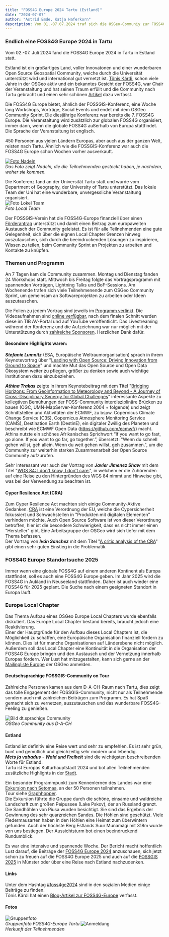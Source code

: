 ```yaml
---
title: "FOSS4G Europe 2024 Tartu (Estland)"
date: "2024-07-07"
author: "Astrid Emde, Katja Haferkorn"
description: Vom 01.-07.07.2024 traf sich die OSGeo-Communiy zur FOSS4G Europe in Tartu.
---
```


### Endlich eine FOSS4G Europe 2024 in Tartu
Vom 02.-07. Juli 2024 fand die FOSS4G Europe 2024 in Tartu in Estland statt.   
   
Estland ist ein großartiges Land, voller Innovatonen und einer wunderbaren Open Source Geospatial Community, welche durch die Universität unterstützt wird und international gut vernetzt ist. [Tõnis Kärdi](https://www.etis.ee/CV/tkardi), schon viele Jahre in der OSGeo aktiv und ein bekanntes Gesicht der FOSS4G, war Chair der Veranstaltung und hat seinen Traum erfüllt und die Community nach Tartu gebracht und einen sehr schönen [Artikel](https://tkardi.ee/writeup/post/2024/07/12/afterthoughts-on-a-foss4g-conference/) dazu verfasst. 

Die FOSS4G Europe bietet, ähnlich der FOSSGIS-Konferenz, eine Woche lang Workshops, Vorträge, Social Events und endet mit dem OSGeo Community Sprint. Die diesjährige Konferenz war bereits die 7. FOSS4G Europe. Die Veranstaltung wird zusätzlich zur globalen FOSS4G organisiert, immer dann, wenn die globale FOSS4G außerhalb von Europa stattfindet. Die Sprache der Veranstaltung ist englisch.

450 Personen aus vielen Ländern Europas, aber auch aus der ganzen Welt, reisten nach Tartu. Ähnlich wie die FOSSGIS-Konferenz war auch die FOSS4G Europe schon Wochen vorher ausverkauft.
 
[![Foto Nadeln](/news/images/2024-07-07_FOSS4G_Europe_vonWo_.jpeg)](/news/images/2024-07-07_FOSS4G_Europe_vonWo_gross.jpeg)     
*Das Foto zeigt Nadeln, die die Teilnehmenden gesteckt haben, je nachdem, woher sie kommen.*

Die Konferenz fand an der Universität Tartu statt und wurde vom Department of Geography, der University of Tartu unterstützt. Das lokale Team der Uni hat eine wunderbare, unvergessliche Veranstaltung organisiert.    
![Foto Lokel Team](/news/images/2024-07-07_FOSS4G-Europe_LOC.png)   
*Foto Local Team*

Der FOSSGIS-Verein hat die FOSS4G-Europe finanziell über einen [Förderantrag](https://www.fossgis.de/wiki/F%C3%B6rderantr%C3%A4ge/FOSS4G_Europe_TravelGrant) unterstützt und damit einen Beitrag zum europaweiten Austausch der Community geleistet. Es ist für alle Teilnehmenden eine gute Gelegenheit, sich über die eignen Local Chapter Grenzen hinweg auszutauschen, sich durch die beeindruckenden Lösungen zu inspirieren, Wissen zu teilen, beim Community Sprint an Projekten zu arbeiten und Kontakte zu knüpfen.

### Themen und Programm
An 7 Tagen kam die Community zusammen. Montag und Dienstag fanden 24 Workshops statt. Mittwoch bis Freitag folgte das Vortragsprogramm mit spannenden Vorträgen, Lightning Talks und BoF-Sessions. Am Wochenende trafen sich viele Teilnehmenende zum OSGeo Community Sprint, um gemeinsam an Softwareprojekten zu arbeiten oder Ideen auszutauschen.

Die Folien zu jedem Vortrag sind jeweils im [Programm verlinkt](https://2024.europe.foss4g.org/schedule/talks/). Die Videoaufnahmen sind [online verfügbar](https://foss4ge.television.ee/), nach dem finalen Schnitt werden diese im TIB AV-Portal und auf YouTube veröffentlicht. Das Livestreaming während der Konferenz und die Aufzeichnung war nur möglich mit der Unterstützung durch [zahlreiche Sponsoren](https://2024.europe.foss4g.org/sponsors/). Herzlichen Dank dafür.

#### Besondere Highlights waren: 
_**Stefanie Lumnitz**_ (ESA, Europäische Weltraumorganisation) sprach in ihrem Keynotevortrag über "[Leading with Open Source: Driving Innovation from Ground to Space](https://talks.osgeo.org/foss4g-europe-2024/talk/UA9TJT/h)" und machte Mut das Open Source und Open Data Ökosystem weiter zu pflegen, größer zu denken sowie auch wichtige Institutionen dazu einzubeziehen.

_**Athina Trakas**_ zeigte in ihrem Keynotebeitrag mit dem Titel "[Bridging Horizons: From Geoinformation to Meteorology and Beyond - A Journey of Cross-Disciplinary Synergy for Global Challenges](https://talks.osgeo.org/foss4g-europe-2024/talk/HZXTEA/)" interessante Aspekte zu kollegtiven Bemühungen der FOSS-Community interdisziplinäre Brücken zu bauen (OGC, UMN-MapServer-Konferenz 2004 + folgende) und zeigt Schnittstellen und Aktivitäten der ECMWF, zu bspw. Copernicus Climate Change Service (C3S), Copernicus Atmosphere Monitoring Service (CAMS), Destination Earth (DestinE), ein digitaler Zwillig des Planeten und beschreibt wie ECMWF Open Data (https://github.com/ecmwf/) macht. 
Athina nutzte ein schönes Afrikanisches Sprichwort “If you want to go fast, go alone. If you want to go far, go together.”, übersetzt: "Wenn du schnell gehen willst, geh allein. Wenn du weit gehen willst, geh zusammen.", um die Community zur weiterhin starken Zusammenarbeit der Open Source Community aufzurufen.

Sehr Interessant war auch der Vortrag von _**Javier Jimenez Shaw**_ mit dem Titel "[WGS 84: I don't know, I don't care.](https://talks.osgeo.org/foss4g-europe-2024/talk/B8CETX/)", in welchem er die Zuhörenden auf eine Reise zu den Hintergründen des WGS 84 nimmt und Hinweise gibt, was bei der Verwendung zu beachten ist.

#### Cyper Resilence Act (CRA)
Zum Cyper Resilence Act machten sich einige Community-Aktive Gedanken. [CRA](https://de.wikipedia.org/wiki/Cyberresilienz-Verordnung) ist eine Verordnung der EU, welche die Cypersicherheit fokussiert und Schwachstellen in "Produkten mit digitalen Elementen" verhindern möchte. Auch Open Source Software ist von dieser Verordnung betroffen, hier ist die besondere Schwierigkeit, dass es nicht immer einen "Hersteller" gibt. Eine Arbeitsgruppe der OSGeo wird sich tiefer mit dem Thema befassen.   
Der Vortrag von _**Iván Sanchez**_ mit dem Titel "[A critic analysis of the CRA](https://talks.osgeo.org/foss4g-europe-2024/talk/7STSKY/)" gibt einen sehr guten Einstieg in die Problematik.

### FOSS4G Europe Standortsuche 2025
Immer wenn eine globale FOSS4G auf einem anderen Kontinent als Europa stattfindet, soll es auch eine FOSS4G Europe geben. Im Jahr 2025 wird die FOSS4G in Aukland in Neuseeland stattfinden. Daher ist auch wieder eine FOSS4G für 2025 geplant. Die Suche nach einem geeigneten Standort in Europa läuft. 

### Europe Local Chapter
Das Thema Aufbau eines OSGeo Europe Local Chapters wurde ebenfalls diskutiert. Das Europe Local Chapter bestand bereits, braucht jedoch eine Reaktivierung.    
Einer der Hauptgründe für den Aufbau dieses Local Chapters ist, die Möglichkeit zu schaffen, eine Europäische Organisation finanziell fördern zu können. Dies ist für manche Organisationen auf Länderebene nicht möglich.
Außerdem soll das Local Chapter eine Kontinuität in die Organisation der FOSS4G Europe bringen und den Austausch und der Vernetzung innerhalb Europas fördern.
Wer Lust hat mitzugestalten, kann sich gerne an der [Mailingliste Europe](https://lists.osgeo.org/mailman/listinfo/europe) der OSGeo anmelden. 

#### Deutschsprachige FOSSGIS-Community on Tour
Zahlreiche Personen kamen aus dem D-A-CH-Raum nach Tartu, dies zeigt das tolle Engagement der FOSSGIS-Community, nicht nur als Teilnehmende sondern auch mit zahlreichen Beiträgen zum Programm. Es hat Spaß gemacht sich zu vernetzen, auszutauschen und das wunderbare FOSS4G-Feeling zu genießen. 

![Bild dt.sprachige Community](/news/images/2024-07-07_FOSS4G-Europe_D-A-CH-Peopleneu.png)   
*OSGeo Community aus D-A-CH*

#### Estland
Estland ist definitiv eine Reise wert und sehr zu empfehlen. Es ist sehr grün, bunt und gemütlich und gleichzeitig sehr modern und lebendig.  
_**Mets ja vabadus**_ - _**Wald und Freiheit**_ sind die wichtigsten beschreibenden Worte für Estland.    
Tartu ist Europas Kulturhauptstadt 2024 und bot allen Teilnehmenden zusätzliche Highlights in der [Stadt](https://tartu2024.ee/). 

Ein besonder Programmpunkt zum Kennenlernen des Landes war eine [Exkursion nach Setomaa](https://2024.europe.foss4g.org/schedule/excursion/), an der 50 Personen teilnahmen.  
Tour siehe [Graphhopper](https://graphhopper.com/maps/?point=58.373351%2C26.716275_Vanemuise+46%2C+51003+Tartu%2C+Estland&point=58.055161%2C27.596879_V%C3%B5%C3%B5psu-Audjassaare%2C+64302+V%C3%B5ru+maakond%2C+Estland&point=58.002547%2C27.543613_Mikitam%C3%A4e+vana+ts%C3%A4sson%2C+Soelaane+6%2C+Mikitam%C3%A4e%2C+64301+V%C3%B5ru+maakond%2C+Estland&point=57.957792%2C27.634177_Parking+lot%2C+V%C3%A4rska%2C+64001+V%C3%B5ru+maakond%2C+Estland&point=57.909264%2C27.720017_57.909264453794904%2C+27.720016615259734&point=57.840709%2C27.466505_Piusa%2C+Kreis+V%C3%B5ru%2C+Estland&point=57.72916%2C27.30832_57.72916%2C+27.30832&point=57.80379%2C27.082967&point=57.715165%2C27.055374_Suure+Munam%C3%A4e+vaatetorni+parkla%2C+Munam%C3%A4e+parkla%2C+Haanja%2C+65101+V%C3%B5ru+maakond%2C+Estland&point=57.82148%2C27.020734&point=58.37389%2C26.716796_Vanemuise+46%2C+Vanemuise+45%2C+51003+Tartu%2C+Estland&profile=car&layer=Omniscale).   
Die Exkursion führte die Gruppe durch die schöne, einsame und waldreiche Landschaft zum großen Peipussee (Lake Pskov), der an Russland grenzt.
Die Sandhöhlen von Piusa wurden besichtigt. Sie sind das Ergebnis der Gewinnung des sehr quarzreichen Sandes. Die Höhlen sind geschützt. Viele Fledermausarten haben in den Höhlen eine Heimat zum überwintern gefunden. 
Auch der höchste Berg Estlands Suur Munamägi mit 318m wurde von uns bestiegen. Der Aussichtsturm bot einen beeindruckend Rundumblick.

Es war eine intensive und spannende Woche. Der Bericht macht hoffentlich Lust darauf, die Beiträge der [FOSS4G Europe 2024](https://foss4ge.television.ee/) anzuschauen, sich jetzt schon zu freuen auf die FOSS4G Europe 2025 und auch auf die [FOSSGIS 2025](https://fossgis-konferenz.de/) in Münster oder über eine Reise nach Estland nachzudenken.

#### Links
Unter dem Hashtag [#foss4ge2024](https://mastodon.online/tags/foss4ge2024) sind in den sozialen Medien einige Beiträge zu finden.    
Tõnis Kärdi hat einen [Blog-Artikel zur FOSS4G-Europe](https://tkardi.ee/writeup/post/2024/07/12/afterthoughts-on-a-foss4g-conference/) verfasst.     
   
#### Fotos   
![Gruppenfoto](https://files.mastodon.online/cache/media_attachments/files/112/761/323/265/408/597/original/135e55709d43786a.jpeg)   
*Gruppenfoto FOSS4G-Europe Tartu*
![Anmeldung](/news/images/2024-07-07_FOSS4G-Europe_People_Anmeldung.png)   
*Herkunft der Teilnehmenden*   














